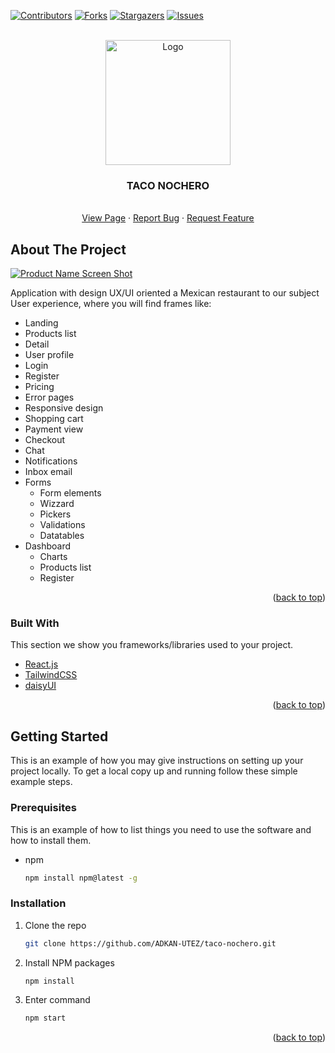 <div id="top"></div>

[![Contributors][contributors-shield]][contributors-url]
[![Forks][forks-shield]][forks-url]
[![Stargazers][stars-shield]][stars-url]
[![Issues][issues-shield]][issues-url]

<br />
<div align="center">
  <a href="https://github.com/ADKAN-UTEZ/taco-nochero">
    <img src="https://adkan-utez.github.io/taco-nochero/static/media/logo%202.9541ec68.png" alt="Logo" width="auto" height="200">
  </a>

  <h3 align="center"><b>TACO NOCHERO</b> </h3>

  <p align="center">
    <br />
    <a href="https://adkan-utez.github.io/taco-nochero/">View Page</a>
    ·
    <a href="https://github.com/ADKAN-UTEZ/taco-nochero/issues">Report Bug</a>
    ·
    <a href="https://github.com/ADKAN-UTEZ/taco-nochero/issues">Request Feature</a>
  </p>
</div>

<!-- ABOUT THE PROJECT -->

## About The Project

[![Product Name Screen Shot][product-screenshot]](https://adkan-utez.github.io/taco-nochero/)

Application with design UX/UI oriented a Mexican restaurant to our subject User experience, where you will find frames like:

- Landing
- Products list
- Detail
- User profile
- Login
- Register
- Pricing
- Error pages
- Responsive design
- Shopping cart
- Payment view
- Checkout
- Chat
- Notifications
- Inbox email
- Forms
    - Form elements
    - Wizzard
    - Pickers
    - Validations
    - Datatables
- Dashboard
    - Charts
    - Products list
    - Register

<p align="right">(<a href="#top">back to top</a>)</p>

### Built With

This section we show you frameworks/libraries used to your project.

-   [React.js](https://reactjs.org/)
-   [TailwindCSS](https://tailwindcss.com/)
-   [daisyUI](https://daisyui.com/)

<p align="right">(<a href="#top">back to top</a>)</p>

<!-- GETTING STARTED -->

## Getting Started

This is an example of how you may give instructions on setting up your project locally.
To get a local copy up and running follow these simple example steps.

### Prerequisites

This is an example of how to list things you need to use the software and how to install them.

-   npm
    ```sh
    npm install npm@latest -g
    ```

### Installation

1. Clone the repo
    ```sh
    git clone https://github.com/ADKAN-UTEZ/taco-nochero.git
    ```
3. Install NPM packages
    ```sh
    npm install
    ```
4. Enter command
    ```sh
    npm start
    ```

<p align="right">(<a href="#top">back to top</a>)</p>



[contributors-shield]: https://img.shields.io/github/contributors/ADKAN-UTEZ/taco-nochero.svg?style=for-the-badge
[contributors-url]: https://github.com/ADKAN-UTEZ/taco-nochero/graphs/contributors
[forks-shield]: https://img.shields.io/github/forks/ADKAN-UTEZ/taco-nochero.svg?style=for-the-badge
[forks-url]: https://github.com/ADKAN-UTEZ/taco-nochero/network/members
[stars-shield]: https://img.shields.io/github/stars/ADKAN-UTEZ/taco-nochero.svg?style=for-the-badge
[stars-url]: https://github.com/ADKAN-UTEZ/taco-nochero/stargazers
[issues-shield]: https://img.shields.io/github/issues/ADKAN-UTEZ/taco-nochero.svg?style=for-the-badge
[issues-url]: https://github.com/ADKAN-UTEZ/taco-nochero/issues
[license-shield]: https://img.shields.io/github/license/ADKAN-UTEZ/taco-nochero.svg?style=for-the-badge
[product-screenshot]: https://s3.aws-k8s.generated.photos/ai-generated-photos/upscaler-uploads/507/2b40a28a-859b-4c58-abb1-4354622c099f.png
